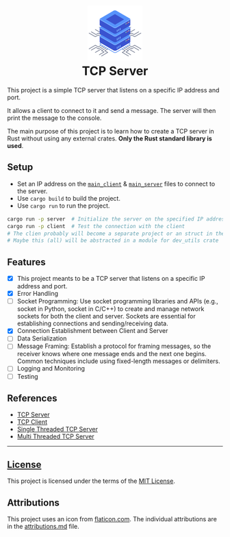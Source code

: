 <h1 align="center">
    <img src="./resources/img/server.png" alt="Space Ship" width="128">
    <div align="center">TCP Server</div>
</h1>

This project is a simple TCP server that listens on a specific IP address and port.

It allows a client to connect to it and send a message. The server will then print the message to the console.

The main purpose of this project is to learn how to create a TCP server in Rust without using any external crates. **Only the Rust standard library is used**.

## Setup
- Set an IP address on the [`main_client`](./client/src/main.rs) & [`main_server`](./server/src/main.rs) files to connect to the server.
- Use `cargo build` to build the project.
- Use `cargo run` to run the project. 
```bash
cargo run -p server  # Initialize the server on the specified IP address and port
cargo run -p client  # Test the connection with the client
# The clien probably will become a separate project or an struct in the server project
# Maybe this (all) will be abstracted in a module for dev_utils crate
```

## Features
- [X] This project meants to be a TCP server that listens on a specific IP address and port.
- [X] Error Handling
- [ ] Socket Programming: Use socket programming libraries and APIs (e.g., socket in Python, socket in C/C++) to create and manage network sockets for both the client and server. Sockets are essential for establishing connections and sending/receiving data.
- [X] Connection Establishment between Client and Server
- [ ] Data Serialization
- [ ] Message Framing: Establish a protocol for framing messages, so the receiver knows where one message ends and the next one begins. Common techniques include using fixed-length messages or delimiters.
- [ ] Logging and Monitoring
- [ ] Testing

## References
- [TCP Server](https://doc.rust-lang.org/std/net/struct.TcpListener.html)
- [TCP Client](https://doc.rust-lang.org/std/net/struct.TcpStream.html)
- [Single Threaded TCP Server](https://doc.rust-lang.org/stable/book/ch20-01-single-threaded.html)
- [Multi Threaded TCP Server](https://doc.rust-lang.org/stable/book/ch20-02-multithreaded.html)

----
## [License](./../LICENSE.md)
This project is licensed under the terms of the [MIT License](LICENSE.md).

## Attributions
This project uses an icon from [flaticon.com](https://www.flaticon.com/). The individual attributions are in the [attributions.md](./resources/img/attributions.md) file.
